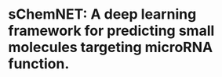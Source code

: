 # sChemNET: A deep learning framework for predicting small molecules targeting microRNA function. 


 
